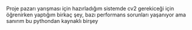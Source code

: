 Proje pazarı yarışması için hazırladığım sistemde cv2 gerekiceği için öğrenirken yaptığım birkaç şey,  bazı performans sorunları yaşanıyor ama sanırım bu pythondan kaynaklı birşey
